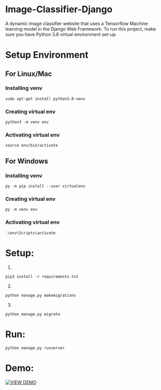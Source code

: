 # Image-Classifier-Django
A dynamic image classifier website that uses a Tensorflow Machine learning model in the Django Web Framework. To run this project, make sure you have Python 3.8 virtual environment set-up. 

# Setup Environment

## For Linux/Mac
### Installing venv 
```shell 
sudo apt-get install python3.8-venv
```
### Creating virtual env
```shell 
python3 -m venv env
```
### Activating virtual env
```shell 
source env/bin/activate
```

## For Windows
### Installing venv
```shell 
py -m pip install --user virtualenv
```
### Creating virtual env
```shell 
py -m venv env
```
### Activating virtual env
```shell 
.\env\Scripts\activate
```

# Setup:
1.
```shell
pip3 install -r requirements.txt
```
2.
```shell
python manage.py makemigrations
```
3.
```shell
python manage.py migrate
```
# Run:
```shell
python manage.py runserver
```

# Demo:
[![VIEW DEMO](https://img.youtube.com/vi/Y-tYiDPrqYk/maxresdefault.jpg)](https://www.youtube.com/watch?v=Y-tYiDPrqYk)
